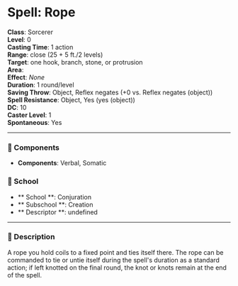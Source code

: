 
# Spell: Rope
**Class**: Sorcerer  
**Level**: 0  
**Casting Time**: 1 action  
**Range**: close (25 + 5 ft./2 levels)  
**Target**: one hook, branch, stone, or protrusion  
**Area**:   
**Effect**: _None_  
**Duration**: 1 round/level  
**Saving Throw**: Object, Reflex negates (+0 vs. Reflex negates (object))  
**Spell Resistance**: Object, Yes (yes (object))  
**DC**: 10  
**Caster Level**: 1  
**Spontaneous**: Yes

---

### 🔮 Components
- **Components**: Verbal, Somatic

### 🏫 School
- ** School **: Conjuration
- ** Subschool **: Creation
- ** Descriptor **: undefined
---

### 📜 Description
A rope you hold coils to a fixed point and ties itself there. The rope can be commanded to tie or untie itself during the spell's duration as a standard action; if left knotted on the final round, the knot or knots remain at the end of the spell.
